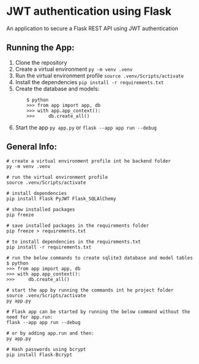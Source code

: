 # JWT authentication using Flask
An application to secure a Flask REST API using JWT authentication

## Running the App:
1. Clone the repository
2. Create a virtual environment `py -m venv .venv`
3. Run the virtual environment profile `source .venv/Scripts/activate`
4. Install the dependencies `pip install -r requirements.txt`
5. Create the database and models:
    ```
        $ python
        >>> from app import app, db
        >>> with app.app_context():
        >>>     db.create_all()
    ```
6. Start the app `py app.py` or `flask --app app run --debug`

## General Info:
```
# create a virtual environment profile int he backend folder
py -m venv .venv
```

```
# run the virtual environment profile
source .venv/Scripts/activate
```

```
# install dependencies
pip install Flask PyJWT Flask_SQLAlChemy
```

```
# show installed packages
pip freeze

# save installed packages in the requirements folder
pip freeze > requirements.txt

# to install dependencies in the requirements.txt
pip install -r requirements.txt
```

```
# run the below commands to create sqlite3 database and model tables
$ python
>>> from app import app, db
>>> with app.app_context():
>>>     db.create_all()
```

```
# start the app by running the commands int he project folder
source .venv/Scripts/activate
py app.py
```

```
# Flask app can be started by running the below command without the need for app.run:
flask --app app run --debug

# or by adding app.run and then:
py app.py
```

```
# Hash passwords using bcrypt
pip install Flask-Bcrypt
```